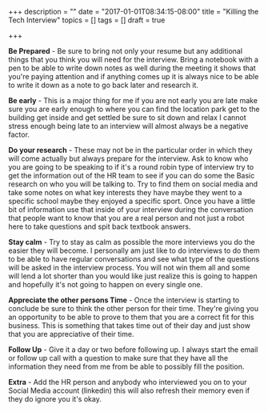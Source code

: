 +++
description = ""
date = "2017-01-01T08:34:15-08:00"
title = "Killing the Tech Interview"
topics = []
tags = []
draft = true

+++

**Be Prepared** - Be sure to bring not only your resume but any additional things that you think you will need for the interview. Bring a notebook with a pen to be able to write down notes as well during the meeting it shows that you're paying attention and if anything comes up it is always nice to be able to write it down as a note to go back later and research it.

**Be early** - This is a major thing for me if you are not early you are late make sure you are early enough to where you can find the location park get to the building get inside and get settled be sure to sit down and relax I cannot stress enough being late to an interview will almost always be a negative factor.

**Do your research** - These may not be in the particular order in which they will come actually but always prepare for the interview. Ask to know who you are going to be speaking to if it's a round robin type of interview try to get the information out of the HR team to see if you can do some the Basic research on who you will be talking to. Try to find them on social media and take some notes on what key interests they have maybe they went to a specific school maybe they enjoyed a specific sport. Once you have a little bit of information use that inside of your interview during the conversation that people want to know that you are a real person and not just a robot here to take questions and spit back textbook answers.

**Stay calm** - Try to stay as calm as possible the more interviews you do the easier they will become. I personally am just like to do interviews to do them to be able to have regular conversations and see what type of the questions  will be asked in the interview process. You will not win them all and some will lend a lot shorter than you would like just realize this is going to happen and hopefully it's not going to happen on every single one.

**Appreciate  the other persons Time** - Once the interview is starting to conclude be sure to think the other person for their time. They're giving you an opportunity to be able to prove to them that you are a correct fit for this business. This is something that takes time out of their day and just show that you are appreciative of their time.

**Follow Up** - Give it a day or two before following up. I always start the email or follow up call with a question to make sure that they have all the information they need from me from be able to possibly fill the position.

**Extra** - Add the HR person and anybody who interviewed you on to your Social Media account (linkedin) this will also refresh their memory even if they do ignore you it's okay.

